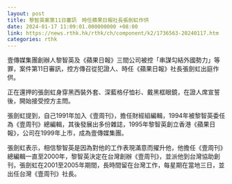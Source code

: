 ```yaml
---
layout: post
title: 黎智英案第11日審訊　時任蘋果日報社長張劍虹作供
date: 2024-01-17 11:09:01.000000000 +08:00
link: https://news.rthk.hk/rthk/ch/component/k2/1736563-20240117.htm
categories: rthk
---
```


壹傳媒集團創辦人黎智英及《蘋果日報》三間公司被控「串謀勾結外國勢力」等罪，案件第11日審訊，控方傳召從犯證人、時任《蘋果日報》社長張劍虹出庭作供。

正在還押的張劍虹身穿黑西裝外套、深藍格仔恤衫、戴黑框眼鏡，在證人席宣誓後，開始接受控方主問。

張劍虹提到，自己1991年加入《壹周刊》，擔任財經組編輯，1994年被黎智英委任為《壹周刊》總編輯，其後發展出多份雜誌，1995年黎智英創立香港《蘋果日報》，公司在1999年上市，成為壹傳媒集團。 

張劍虹表示，相信黎智英是因為對他的工作表現滿意而擢升他，他擔任《壹周刊》總編輯一直至2000年，黎智英決定在台灣創辦《壹周刊》，並派他到台灣協助創刊，張劍虹在2001至2005年期間，長時間留在台灣工作，每星期在當地三日，並出任台灣《壹周刊》社長。
